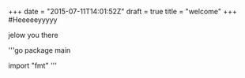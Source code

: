 +++
date = "2015-07-11T14:01:52Z"
draft = true
title = "welcome"
+++
#Heeeeeyyyyy

jelow you there

'''go
package main 

import "fmt"
'''
